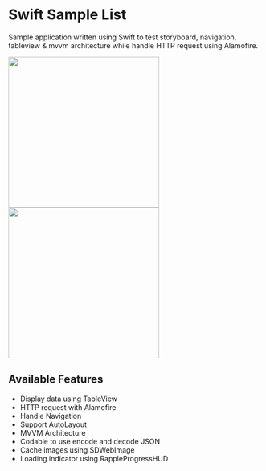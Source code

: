# Swift Sample List

Sample application written using Swift to test storyboard, navigation, tableview & mvvm architecture while handle HTTP request using Alamofire.

<img src="https://user-images.githubusercontent.com/10815317/141770481-4bf9b601-d86b-423a-84ea-7c856e0739fb.png" width="300"> <img src="https://user-images.githubusercontent.com/10815317/141770498-3610d2af-24f8-46bb-a0d4-f64be2f09052.png" width="300">

## Available Features
* Display data using TableView
* HTTP request with Alamofire
* Handle Navigation
* Support AutoLayout
* MVVM Architecture
* Codable to use encode and decode JSON
* Cache images using SDWebImage
* Loading indicator using RappleProgressHUD
